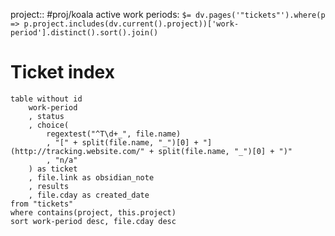 project:: #proj/koala
active work periods: `$= dv.pages('"tickets"').where(p => p.project.includes(dv.current().project))['work-period'].distinct().sort().join()`

# Ticket index

```dataview
table without id
    work-period
    , status
    , choice(
        regextest("^T\d+_", file.name)
        , "[" + split(file.name, "_")[0] + "](http://tracking.website.com/" + split(file.name, "_")[0] + ")"
        , "n/a"
    ) as ticket
    , file.link as obsidian_note
    , results
    , file.cday as created_date
from "tickets"
where contains(project, this.project)
sort work-period desc, file.cday desc
```
